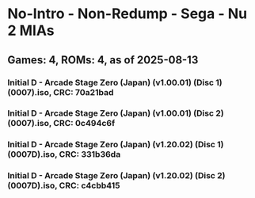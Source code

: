 # No-Intro - Non-Redump - Sega - Nu 2 MIAs
## Games: 4, ROMs: 4, as of 2025-08-13

### Initial D - Arcade Stage Zero (Japan) (v1.00.01) (Disc 1) (0007).iso, CRC: 70a21bad
### Initial D - Arcade Stage Zero (Japan) (v1.00.01) (Disc 2) (0007).iso, CRC: 0c494c6f
### Initial D - Arcade Stage Zero (Japan) (v1.20.02) (Disc 1) (0007D).iso, CRC: 331b36da
### Initial D - Arcade Stage Zero (Japan) (v1.20.02) (Disc 2) (0007D).iso, CRC: c4cbb415
